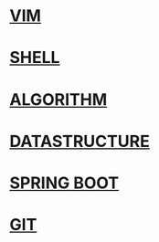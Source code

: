 # [VIM](vim/vim.md)

# [SHELL](shell/shell.md)

# [ALGORITHM](algorithm/algorithm.md)

# [DATASTRUCTURE](datastructure/datastructure.md)

# [SPRING BOOT](#)

# [GIT](git/git.md)





